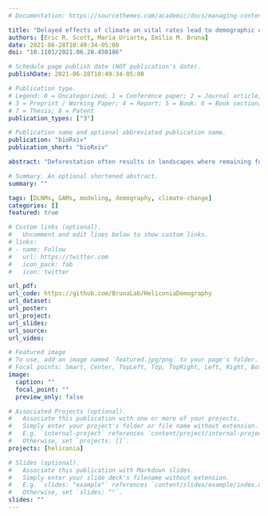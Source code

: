 ```yaml
---
# Documentation: https://sourcethemes.com/academic/docs/managing-content/

title: "Delayed effects of climate on vital rates lead to demographic divergence in Amazonian forest fragments"
authors: [Eric R. Scott, María Uriarte, Emilio M. Bruna]
date: 2021-06-28T10:49:34-05:00
doi: "10.1101/2021.06.28.450186"

# Schedule page publish date (NOT publication's date).
publishDate: 2021-06-28T10:49:34-05:00

# Publication type.
# Legend: 0 = Uncategorized; 1 = Conference paper; 2 = Journal article;
# 3 = Preprint / Working Paper; 4 = Report; 5 = Book; 6 = Book section;
# 7 = Thesis; 8 = Patent
publication_types: ["3"]

# Publication name and optional abbreviated publication name.
publication: "bioRxiv"
publication_short: "bioRxiv"

abstract: "Deforestation often results in landscapes where remaining forest habitat is highly fragmented, with remnants of different sizes embedded in an often highly contrasting matrix. Local extinction of species from individual fragments is common, but the demographic mechanisms underlying these extinctions are poorly understood. It is often hypothesized that altered environmental conditions in fragments drive declines in reproduction, recruitment, or survivorship. The Amazon basin, in addition to experiencing continuing fragmentation, is warming and experiencing changes in precipitation leading to altered frequency and intensity of droughts and unusually wet periods. Whether plant populations in tropical forest fragments are particularly susceptible to extremes in precipitation remains unclear. Most studies of plants in fragments are relatively short (1–6 years), focus on a single life-history stage, and often do not compare to populations in continuous forest. Even fewer studies consider delayed effects of climate on demographic vital rates despite the importance of delayed effects in studies that consider them. Using a decade of demographic and climate data from an experimentally fragmented landscape in the Central Amazon, we assess the effects of climate on populations of an understory herb (Heliconia acuminata, Heliconiaceae). We used distributed lag non-linear models to understand the delayed effects of standardized precipitation evapotranspiration index (SPEI) on survival, growth, and flowering. We detected delayed effects of climate up to 36 months. Drought two dry seasons prior to the February census decreased survival and increased flowering probability while drought in the wet season a year prior to the census decreased flowering probability and increased growth. The effects of extremes in precipitation on survival and growth were more pronounced in forest fragments compared to continuous forest. The complex delayed effects of climate and habitat fragmentation in our study point to the importance of long-term demography experiments in understanding the effects of anthropogenic change on plant populations."

# Summary. An optional shortened abstract.
summary: ""

tags: [DLNMs, GAMs, modeling, demography, climate-change]
categories: []
featured: true

# Custom links (optional).
#   Uncomment and edit lines below to show custom links.
# links:
# - name: Follow
#   url: https://twitter.com
#   icon_pack: fab
#   icon: twitter

url_pdf:
url_code: https://github.com/BrunaLab/HeliconiaDemography
url_dataset:
url_poster:
url_project:
url_slides:
url_source:
url_video:

# Featured image
# To use, add an image named `featured.jpg/png` to your page's folder. 
# Focal points: Smart, Center, TopLeft, Top, TopRight, Left, Right, BottomLeft, Bottom, BottomRight.
image:
  caption: ""
  focal_point: ""
  preview_only: false

# Associated Projects (optional).
#   Associate this publication with one or more of your projects.
#   Simply enter your project's folder or file name without extension.
#   E.g. `internal-project` references `content/project/internal-project/index.md`.
#   Otherwise, set `projects: []`.
projects: [heliconia]

# Slides (optional).
#   Associate this publication with Markdown slides.
#   Simply enter your slide deck's filename without extension.
#   E.g. `slides: "example"` references `content/slides/example/index.md`.
#   Otherwise, set `slides: ""`.
slides: ""
---
```


